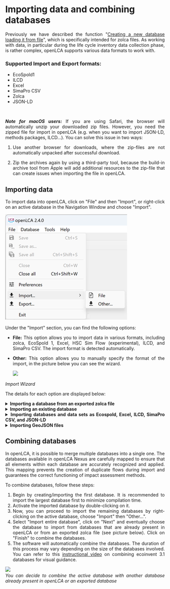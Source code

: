 # Importing data and combining databases 

<div style='text-align: justify;'>

Previously we have described the function "[Creating a new database loading it from file](./restore_database.md)", which is specifically intended for zolca files. As working with data, in particular during the life cycle inventory data collection phase, is rather complex, openLCA supports various data formats to work with.

### Supported Import and Export formats:
- EcoSpold1
- ILCD
- Excel
- SimaPro CSV
- Zolca
- JSON-LD

</span>

<br>

**_Note for macOS users:_** If you are using Safari, the browser will automatically unzip your downloaded zip files. However, you need the zipped file for import in openLCA (e.g. when you want to import JSON-LD, methods packages, ILCD...). You can solve this issue in two ways: 

1. Use another browser for downloads, where the zip-files are not automatically unpacked after successful download.

2. Zip the archives again by using a third-party tool, because the build-in archive tool from Apple will add additional resources to the zip-file that can create issues when importing the file in openLCA.


## Importing data

To import data into openLCA, click on "File" and then "Import", or right-click on an active database in the Navigation Window and choose "Import".

![](../media/import_database.png)  

Under the "Import" section, you can find the following options:

- **File:** This option allows you to import data in various formats, including zolca, EcoSpold 1, Excel, HSC Sim Flow (experimental), ILCD, and SimaPro CSV. The import format is detected automatically.
- **Other:** This option allows you to manually specify the format of the import, in the picture below you can see the wizard. 

    ![](../media/import_wizard.png)  	

_Import Wizard_

The details for each option are displayed below:

<details>
<summary><b>Importing a database from an exported zolca file</b></summary>

The fastest way to open a zolca-format database in openLCA, is outlined in the "[Creating a new database loading it from file](./restore_database.md)" section. Alternatively, you can use the "Import" function with the following steps:

1. Click on "File" and then "Import".
2. Select "Import entire database" and then click on "Next".
3. Choose the option "From exported zolca-File" in the import wizard.
4. Locate the desired zolca file in your file browser and select "Open". Then, click "Finish".

    ![](../media/import_from_zolca.png)  
    _Import from exported zolca-File_ 

After importing it, the database will be "inactive". To activate it and gain access to its flows, processes, and other components, simply double-click on it.

**_Note:_** The program decompresses the files into a different directory (C:\Users\NAME\openLCA-data-1.4). As a result, the original zolca file remains compressed and won't be directly affected by changes made to the database within the software

</details>

<details>
<summary><b>Importing an existing database</b></summary>

In openLCA, an existing database refers to a database that has already been imported or created within the software. To import data from an existing database into the currently active database, you can follow these steps:

1. Start by following steps 1 to 2 as described above.
2. Select the option "Existing database".
3. Use the drop-down menu to choose the desired database from the available options.
4. Finally, click on "Finish" to complete the import process.

</details>

<details>
<summary><b>Importing databases and data sets as Ecospold, Excel, ILCD, SimaPro CSV, and JSON-LD</b></summary>

By following these steps, you can import databases in various formats into existing openLCA databases, allowing you to expand and enhance your data resources:

1. If needed, create a new empty database in openLCA to also import the respective reference system (elementary flows, units etc.) from the database/data set.
2. Double-click on the target database to activate it before importing the data.
3. Navigate to the "File" menu and select "Import". Choose "Other" from the options.
4. Select the specific format of the database you want to import (e.g., Ecospold, Excel, ILCD, SimaPro CSV, or JSON-LD).

Here are some notes on specific formats, be aware that this is not an exhaustive guidance but provides just some key aspects:

- For **SimaPro CSV files**, add a flow in the window and optionally select a [flow mapping file](./mapping_validation.md). If you are importing multiple CSV files without a mapping file, import all the CSV files together to ensure correct mapping.

    ![](../media/import_csv_file_new.png)  


- For **ILCD files**, select the import file from the directory and optionally a [flow mapping file](./mapping_validation.md). ILCD databases have to be in .zip format to be imported.

    ![](../media/import_ilcd.png)  


- **For Ecospold1 files**, ensure to check and assign units using a [flow mapping file](./mapping_validation.md).
- **JSON-LD** is the in-house format for openLCA. You can import entire databases, LCIA methods or any other database element to import. JSON-LD data has to be in .zip format.  

    When importing JSON files, you have three options for the case of already existing datasets:

    ![](../media/lcia_methods_zip.png)

- **Never update a data set that already exists**: The system will check for matching UUIDs. If a match is found, the existing dataset will remain as it is.

- **Update data sets with newer versions**: If matching UUIDs are found, the system will update the existing datasets only if the imported version is newer (the version can be checked in the "General information" tab of every dataset).

- **Overwrite all existing data sets**: If matching UUIDs are found, the system will replace the existing datasets automatically with the imported ones irrespective of versioning.

    Datasets with UUIDs that are not present in the current database will be imported anyway, regardless of the option you choose.

    On the [dedicated chapter](../lcia_methods/importing_lcia_methods.md), you can find more details about importing LCIA methods in JSON-LD format into openLCA, as the [openLCA LCIA methods pack](https://nexus.openlca.org/database/openLCA%20LCIA%20methods).


5. Click "Finish" to initiate the data import process. 
The duration of the import may vary depending on the size and complexity of the data.

</details>

<details>
<summary><b>Importing GeoJSON files </b></summary>

In openLCA 2, we introduced a new feature that allows you to import GeoJSON files, so you can incorporate geographic information for existing locations in the database. The feature compares attributes like name, UUID, or code of the locations in the database with the features specified in the corresponding GeoJSON file. This helps to find and assign the appropriate location. For example, you can use this method to import the GeoJSON file of ecoinvent locations available at [Geography ecoinvent](<https://geography.ecoinvent.org/>) using this method.

Within the database, GeoJSON data is stored in a compressed binary format. This approach reduces storage requirements and ensures fast loading of the data.

To import GeoJSON files, follow these steps:

1. Select "Geometries from GeoJSON" in the import wizard under "Other".
2. Choose the folder where the GeoJSON file is located.
3. Select the specific GeoJSON file you wish to import.

**_Note:_** If the GeoJSON file is in a zipped format within the selected folder, extract or unzip it before proceeding, as the import wizard can only add uncompressed GeoJSON files. The GeoJSON file may not be visible in the folder view, but it will be visible in the import wizard once the folder is selected.

</details>

## Combining databases

In openLCA, it is possible to merge multiple databases into a single one. The databases available in openLCA Nexus are carefully mapped to ensure that all elements within each database are accurately recognized and applied. This mapping prevents the creation of duplicate flows during import and guarantees the correct functioning of impact assessment methods.

To combine databases, follow these steps:

1. Begin by creating/importing the first database. It is recommended to import the largest database first to minimize compilation time.
2. Activate the imported database by double-clicking on it.
3. Now, you can proceed to import the remaining databases by right-clicking on the active database, choose "Import" then "Other...".
4. Select "Import entire database", click on "Next" and eventually choose the database to import from databases that are already present in openLCA or from an exported zolca file (see picture below). Click on "Finish" to combine the databases.
5. The software will automatically combine the databases. The duration of this process may vary depending on the size of the databases involved. You can refer to this [instructional video](<https://www.youtube.com/watch?v=o2mqPFvpdMs>) on combining ecoinvent 3.1 databases for visual guidance.

![](../media/combining_databases.png)
<br>_You can decide to combine the active database with another database already present in openLCA or an exported database_

</details>

</div>
